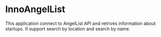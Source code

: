 # InnoAngelList

This application connect to AngelList API and retrives information about startups. 
It support search by location and search by name.
